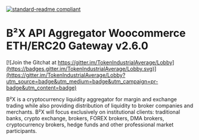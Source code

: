 [![standard-readme compliant](https://img.shields.io/badge/readme%20style-standard-brightgreen.svg?style=flat-square)](https://github.com/RichardLitt/standard-readme)

# B²X API Aggregator Woocommerce ETH/ERC20 Gateway v2.6.0

[![Join the Gitchat at https://gitter.im/TokenIndustrialAverage/Lobby](https://badges.gitter.im/TokenIndustrialAverage/Lobby.svg)](https://gitter.im/TokenIndustrialAverage/Lobby?utm_source=badge&utm_medium=badge&utm_campaign=pr-badge&utm_content=badge)


B²X is a cryptocurrency liquidity aggregator for margin and exchange trading while also providing distribution of liquidity to broker companies and merchants. B²X will focus exclusively on institutional clients: traditional banks, crypto exchange, brokers, FOREX brokers, DMA brokers, cryptocurrency brokers, hedge funds and other professional market participants.
